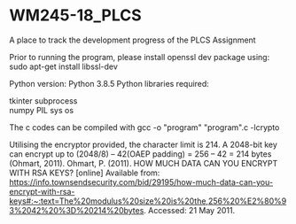 # WM245-18_PLCS
A place to track the development progress of the PLCS Assignment

Prior to running the program, please install openssl dev package using:
sudo apt-get install libssl-dev

Python version: Python 3.8.5
Python libraries required:

tkinter
subprocess                    
numpy 
PIL
sys
os


The c codes can be compiled with gcc -o "program" "program".c -lcrypto

Utilising the encryptor provided, the character limit is 214.
A 2048-bit key can encrypt up to (2048/8) – 42(OAEP padding) = 256 – 42 = 214 bytes (Ohmart, 2011).
Ohmart, P. (2011). HOW MUCH DATA CAN YOU ENCRYPT WITH RSA KEYS? [online] Available from: https://info.townsendsecurity.com/bid/29195/how-much-data-can-you-encrypt-with-rsa-keys#:~:text=The%20modulus%20size%20is%20the,256%20%E2%80%93%2042%20%3D%20214%20bytes. Accessed: 21 May 2011.
